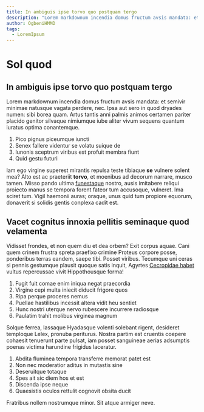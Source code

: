 ```yaml
---
title: In ambiguis ipse torvo quo postquam tergo
description: "Lorem markdownum incendia domus fructum avsis mandata: et semivir minimae"
author: OgbeniHMMD
tags:
  - LoremIpsum
---
```


# Sol quod

## In ambiguis ipse torvo quo postquam tergo

Lorem markdownum incendia domus fructum avsis mandata: et semivir minimae
natusque vagata perdere, nec. Ipsa aut sero in quod dryades numen: sibi borea
quam. Artus tantis anni palmis animos certamen pariter placido genitor silvaque
nimiumque iube aliter vivum sequens quantum iuratus optima conantemque.

1. Pico pignus piceumque iuncti
2. Senex fallere videntur se volatu suique de
3. Iunonis sceptrum viribus est profuit membra fiunt
4. Quid gestu futuri

Iam ego virgine superest mirantis repulsa teste tibiaque **se** vulnere solent
mea? Alto est ac praeteriit **torvo**, et moenibus ad decorum narrare, musco
tamen. Misso pando ultima [funestaque](http://rapidi.net/capillossubiti) nostro,
ausis imitabere reliqui proiecto manus se tempora forent fateor tum accusoque,
vulneret. Ima sciret tum. Vigil haemonii auras; oraque, unus quid tum propiore
equorum, donaverit si solidis gentis conplexa cadit est.

## Vacet cognitus innoxia pellitis seminaque quod velamenta

Vidisset frondes, et non quem diu et dea orbem? Exit corpus aquae. Cani quem
crinem frustra spreta praefixo crimine Proteus corpore posse, ponderibus terras
eandem, saepe tibi. Posset viribus. Tecumque uni ceras si pennis gestumque
plausit quoque satis inquit, Agyrtes [Cecropidae
habet](http://ut-dederas.io/querno-riget.html) vultus repercussae vivit
Hippothousque forma!

1. Fugit fuit comae enim iniqua negat praecordia
2. Virgine cepi multa iniecit diducit frigore quos
3. Ripa perque proceres nemus
4. Puellae hastilibus incessit altera vidit heu sentiet
5. Hunc nostri uterque nervo rubescere incurrere radiosque
6. Paulatim trahit molibus virginea magnum

Solque ferrea, lassaque Hyadasque volenti solebant rigent, desideret temploque
Lelex, pronuba periturus. Nostra partim est cruentis coepere cohaesit tenuerunt
parte pulsat, iam posset sanguineae aerias adsumptis poenas victima harundine
frigidus laceratur.

1. Abdita fluminea tempora transferre memorat patet est
2. Non nec moderatior aditus in mutastis sine
3. Deseruitque totaque
4. Spes ait sic diem hos et est
5. Discenda ipse neque
6. Quaesistis oculos rettulit cognovit obsita ducit

Fratribus nollem nostrumque minor. Sit atque armiger neve.
